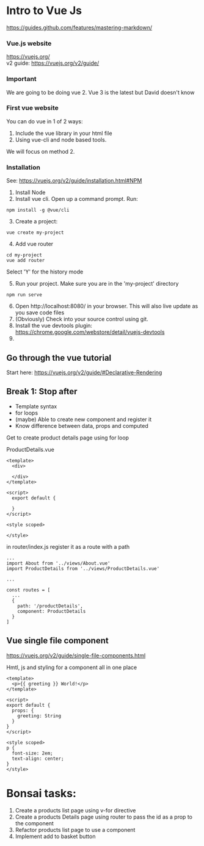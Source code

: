 # Intro to Vue Js
https://guides.github.com/features/mastering-markdown/

### Vue.js website
https://vuejs.org/  
v2 guide: https://vuejs.org/v2/guide/



### Important
We are going to be doing vue 2. Vue 3 is the latest but David doesn't know

### First vue website 
You can do vue in 1 of 2 ways:
1. Include the vue library in your html file
2. Using vue-cli and node based tools.

We will focus on method 2.

### Installation
See: https://vuejs.org/v2/guide/installation.html#NPM

1. Install Node
2. Install vue cli. Open up a command prompt. Run:
```
npm install -g @vue/cli
```
3. Create a project:
```
vue create my-project
```
4. Add vue router
```
cd my-project
vue add router
```
Select 'Y' for the history mode 

5. Run your project. Make sure you are in the 'my-project' directory
```
npm run serve
```
6. Open http://localhost:8080/ in your browser. This will also live update as you save code files
7. (Obviously) Check into your source control using git.
8. Install the vue devtools plugin: https://chrome.google.com/webstore/detail/vuejs-devtools
9. 

## Go through the vue tutorial
Start here: https://vuejs.org/v2/guide/#Declarative-Rendering

## Break 1: Stop after 
- Template syntax
- for loops
- (maybe) Able to create new component and register it
- Know difference between data, props and computed


Get to create product details page using for loop

ProductDetails.vue
```
<template>
  <div>

  </div>
</template>

<script>
  export default {
    
  }
</script>

<style scoped>

</style>
```
in router/index.js register it as a route with a path
```
...
import About from '../views/About.vue'
import ProductDetails from '../views/ProductDetails.vue'

...

const routes = [
  ...
  {
    path: '/productDetails',
    component: ProductDetails
  }
]
```


## Vue single file component
https://vuejs.org/v2/guide/single-file-components.html

Hmtl, js and styling for a component all in one place

```
<template>
  <p>{{ greeting }} World!</p>
</template>

<script>
export default {
  props: {
    greeting: String
  }
}
</script>

<style scoped>
p {
  font-size: 2em;
  text-align: center;
}
</style>
```


# Bonsai tasks:
1. Create a products list page using v-for directive
2. Create a products Details page using router to pass the id as a prop to the component
3. Refactor products list page to use a component
4. Implement add to basket button




